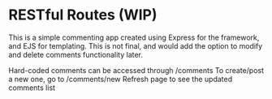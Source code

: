 # RESTful Routes (WIP)

This is a simple commenting app created using Express for the framework, and EJS for templating. This is not final, and would add the option to modify and delete comments functionality later.

Hard-coded comments can be accessed through /comments
To create/post a new one, go to /comments/new
Refresh page to see the updated comments list
